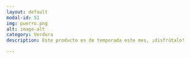 ```yaml
---
layout: default
modal-id: 51
img: puerro.png
alt: image-alt
category: Verdura
description: Este producto es de temporada este mes, ¡disfrútalo!

---
```

